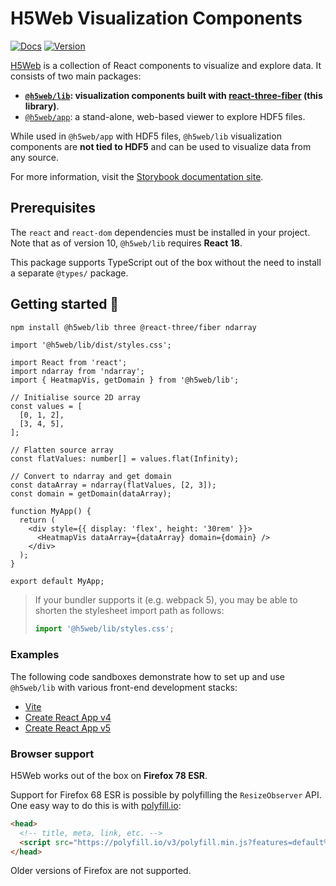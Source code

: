 # H5Web Visualization Components

[![Docs](https://img.shields.io/website?down_message=offline&label=docs&up_message=online&url=https%3A%2F%2Fh5web-docs.panosc.eu%2F)](https://h5web-docs.panosc.eu/)
[![Version](https://img.shields.io/npm/v/@h5web/lib)](https://www.npmjs.com/package/@h5web/lib)

[H5Web](https://github.com/silx-kit/h5web) is a collection of React components
to visualize and explore data. It consists of two main packages:

- **[`@h5web/lib`](https://www.npmjs.com/package/@h5web/lib): visualization
  components built with
  [react-three-fiber](https://github.com/react-spring/react-three-fiber) (this
  library)**.
- [`@h5web/app`](https://www.npmjs.com/package/@h5web/app): a stand-alone,
  web-based viewer to explore HDF5 files.

While used in `@h5web/app` with HDF5 files, `@h5web/lib` visualization
components are **not tied to HDF5** and can be used to visualize data from any
source.

For more information, visit the
[Storybook documentation site](https://h5web-docs.panosc.eu/).

## Prerequisites

The `react` and `react-dom` dependencies must be installed in your project. Note
that as of version 10, `@h5web/lib` requires **React 18**.

This package supports TypeScript out of the box without the need to install a
separate `@types/` package.

## Getting started 🚀

```bash
npm install @h5web/lib three @react-three/fiber ndarray
```

```tsx
import '@h5web/lib/dist/styles.css';

import React from 'react';
import ndarray from 'ndarray';
import { HeatmapVis, getDomain } from '@h5web/lib';

// Initialise source 2D array
const values = [
  [0, 1, 2],
  [3, 4, 5],
];

// Flatten source array
const flatValues: number[] = values.flat(Infinity);

// Convert to ndarray and get domain
const dataArray = ndarray(flatValues, [2, 3]);
const domain = getDomain(dataArray);

function MyApp() {
  return (
    <div style={{ display: 'flex', height: '30rem' }}>
      <HeatmapVis dataArray={dataArray} domain={domain} />
    </div>
  );
}

export default MyApp;
```

> If your bundler supports it (e.g. webpack 5), you may be able to shorten the
> stylesheet import path as follows:
>
> ```ts
> import '@h5web/lib/styles.css';
> ```

### Examples

The following code sandboxes demonstrate how to set up and use `@h5web/lib` with
various front-end development stacks:

- [Vite](https://codesandbox.io/s/h5weblib-vite-xru04)
- [Create React App v4](https://codesandbox.io/s/h5weblib-cra-v4-2te48)
- [Create React App v5](https://codesandbox.io/s/h5weblib-cra-v5-nhznhh)

### Browser support

H5Web works out of the box on **Firefox 78 ESR**.

Support for Firefox 68 ESR is possible by polyfilling the `ResizeObserver` API.
One easy way to do this is with [polyfill.io](https://polyfill.io/v3/):

```html
<head>
  <!-- title, meta, link, etc. -->
  <script src="https://polyfill.io/v3/polyfill.min.js?features=default%2CResizeObserver"></script>
</head>
```

Older versions of Firefox are not supported.
